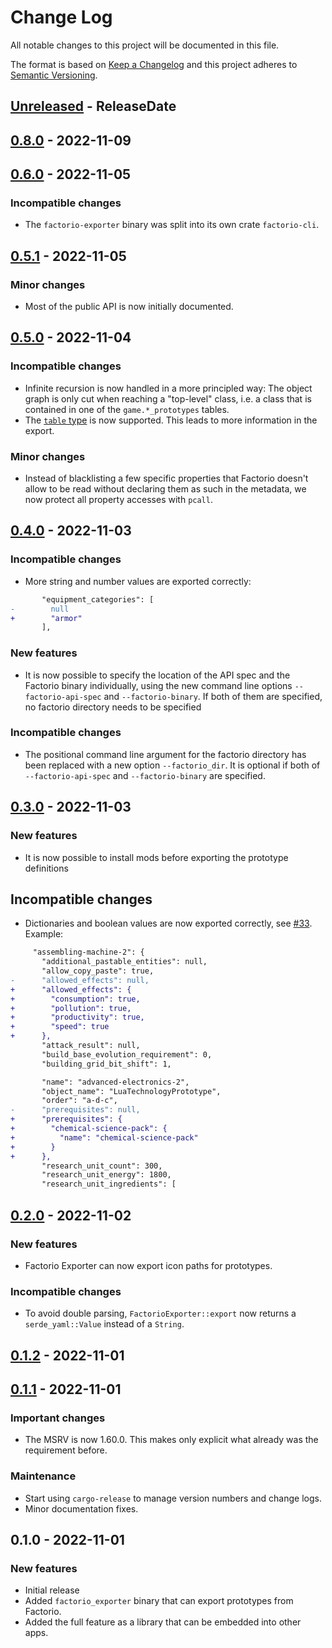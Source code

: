 # Change Log

All notable changes to this project will be documented in this file.

The format is based on [Keep a Changelog](http://keepachangelog.com/)
and this project adheres to [Semantic Versioning](http://semver.org/).

<!-- next-header -->
## [Unreleased] - ReleaseDate

## [0.8.0] - 2022-11-09

## [0.6.0] - 2022-11-05

### Incompatible changes

- The `factorio-exporter` binary was split into its own crate `factorio-cli`.

## [0.5.1] - 2022-11-05

### Minor changes

- Most of the public API is now initially documented.

## [0.5.0] - 2022-11-04

### Incompatible changes

- Infinite recursion is now handled in a more principled way: The object graph
  is only cut when reaching a "top-level" class, i.e. a class that is contained
  in one of the `game.*_prototypes` tables.
- The [`table` type](https://lua-api.factorio.com/latest/Builtin-Types.html#table)
  is now supported. This leads to more information in the export.

### Minor changes

- Instead of blacklisting a few specific properties that Factorio doesn't allow
  to be read without declaring them as such in the metadata, we now protect all
  property accesses with `pcall`.

## [0.4.0] - 2022-11-03

### Incompatible changes

- More string and number values are exported correctly:

```diff
       "equipment_categories": [
-        null
+        "armor"
       ],
```

### New features

- It is now possible to specify the location of the API spec and the Factorio
  binary individually, using the new command line options `--factorio-api-spec`
  and `--factorio-binary`. If both of them are specified, no factorio directory
  needs to be specified

### Incompatible changes

- The positional command line argument for the factorio directory has been
  replaced with a new option `--factorio_dir`. It is optional if both of
  `--factorio-api-spec` and `--factorio-binary` are specified.

## [0.3.0] - 2022-11-03

### New features

- It is now possible to install mods before exporting the prototype definitions

## Incompatible changes

- Dictionaries and boolean values are now exported correctly, see
 [#33](https://github.com/MForster/factorio-rust-tools/issues/33). Example:

```diff
     "assembling-machine-2": {
       "additional_pastable_entities": null,
       "allow_copy_paste": true,
-      "allowed_effects": null,
+      "allowed_effects": {
+        "consumption": true,
+        "pollution": true,
+        "productivity": true,
+        "speed": true
+      },
       "attack_result": null,
       "build_base_evolution_requirement": 0,
       "building_grid_bit_shift": 1,
```

```diff
       "name": "advanced-electronics-2",
       "object_name": "LuaTechnologyPrototype",
       "order": "a-d-c",
-      "prerequisites": null,
+      "prerequisites": {
+        "chemical-science-pack": {
+          "name": "chemical-science-pack"
+        }
+      },
       "research_unit_count": 300,
       "research_unit_energy": 1800,
       "research_unit_ingredients": [
```

## [0.2.0] - 2022-11-02

### New features

- Factorio Exporter can now export icon paths for prototypes.

### Incompatible changes

- To avoid double parsing, `FactorioExporter::export` now returns a
  `serde_yaml::Value` instead of a `String`.

## [0.1.2] - 2022-11-01

## [0.1.1] - 2022-11-01

### Important changes

- The MSRV is now 1.60.0. This makes only explicit what already was the
  requirement before.

### Maintenance

- Start using `cargo-release` to manage version numbers and change logs.
- Minor documentation fixes.

## 0.1.0 - 2022-11-01

### New features

- Initial release
- Added `factorio_exporter` binary that can export prototypes from Factorio.
- Added the full feature as a library that can be embedded into other apps.

<!-- next-url -->
[Unreleased]: https://github.com/MForster/factorio-rust-tools/compare/factorio-exporter-v0.8.0...HEAD
[0.8.0]: https://github.com/MForster/factorio-rust-tools/compare/factorio-exporter-v0.7.0...factorio-exporter-v0.8.0
[0.6.0]: https://github.com/MForster/factorio-rust-tools/compare/v0.5.1...factorio-exporter-v0.6.0
[0.5.1]: https://github.com/MForster/factorio-rust-tools/compare/v0.5.0...v0.5.1
[0.5.0]: https://github.com/MForster/factorio-rust-tools/compare/v0.4.0...v0.5.0
[0.4.0]: https://github.com/MForster/factorio-rust-tools/compare/v0.3.0...v0.4.0
[0.3.0]: https://github.com/MForster/factorio-rust-tools/compare/v0.2.0...v0.3.0
[0.2.0]: https://github.com/MForster/factorio-rust-tools/compare/v0.1.2...v0.2.0
[0.1.2]: https://github.com/MForster/factorio-rust-tools/compare/v0.1.1...v0.1.2
[0.1.1]: https://github.com/MForster/factorio-rust-tools/compare/v0.1.0...v0.1.1

